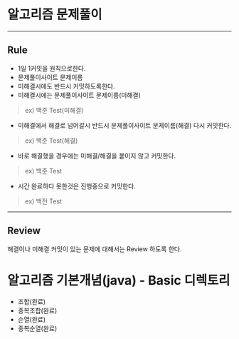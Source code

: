# 알고리즘 문제풀이

---

## Rule
- 1일 1커밋을 원칙으로한다.
- 문제풀이사이트 문제이름 
- 미해결시에도 반드시 커밋하도록한다.
- 미해결시에는 문제풀이사이트 문제이름(미해결)
> ex) 백준 Test(미해결)
- 미해결에서 해결로 넘어갈시 반드시 문제풀이사이트 문제이름(해결) 다시 커밋한다.
> ex) 백준 Test(해결)
- 바로 해결했을 경우에는 미해결/해결을 붙이지 않고 커밋한다.
> ex) 백준 Test
- 시간 완료하다 못한것은 진행중으로 커밋한다.
> ex) 백전 Test
---

## Review
해결이나 미해결 커밋이 있는 문제에 대해서는 Review 하도록 한다.

##


# 알고리즘 기본개념(java) - Basic 디렉토리
- 조합(완료)
- 중복조합(완료)
- 순열(완료)
- 중복순열(완료)
